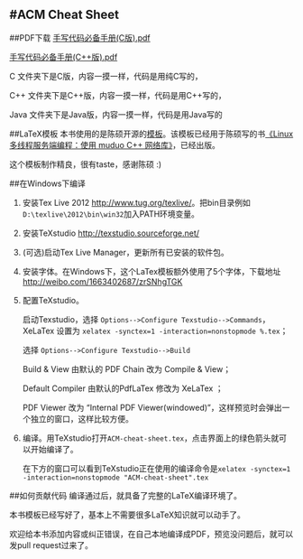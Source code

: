 #ACM Cheat Sheet
-----------------
##PDF下载
<a href="https://github.com/soulmachine/acm-cheat-sheet/blob/master/C/%E6%89%8B%E5%86%99%E4%BB%A3%E7%A0%81%E5%BF%85%E5%A4%87%E6%89%8B%E5%86%8C(C%E7%89%88).pdf?raw=true">手写代码必备手册(C版).pdf</a>

<a href="https://github.com/soulmachine/acm-cheat-sheet/blob/master/C++/%E6%89%8B%E5%86%99%E4%BB%A3%E7%A0%81%E5%BF%85%E5%A4%87%E6%89%8B%E5%86%8C(C++%E7%89%88).pdf?raw=true">手写代码必备手册(C++版).pdf</a>

C 文件夹下是C版，内容一摸一样，代码是用纯C写的，

C++ 文件夹下是C++版，内容一摸一样，代码是用C++写的，

Java 文件夹下是Java版，内容一摸一样，代码是用Java写的

##LaTeX模板
本书使用的是陈硕开源的[模板](https://github.com/chenshuo/typeset)。该模板已经用于陈硕写的书[《Linux 多线程服务端编程：使用 muduo C++ 网络库》](http://chenshuo.com/book/)，已经出版。

这个模板制作精良，很有taste，感谢陈硕 :)

##在Windows下编译
1. 安装Tex Live 2012 <http://www.tug.org/texlive/>。把bin目录例如`D:\texlive\2012\bin\win32`加入PATH环境变量。
2. 安装TeXstudio <http://texstudio.sourceforge.net/>
3. (可选)启动Tex Live Manager，更新所有已安装的软件包。
4. 安装字体。在Windows下，这个LaTex模板额外使用了5个字体，下载地址 <http://weibo.com/1663402687/zrSNhgTGK>
5. 配置TeXstudio。

    启动Texstudio，选择 `Options-->Configure Texstudio-->Commands`，XeLaTex 设置为 `xelatex -synctex=1 -interaction=nonstopmode %.tex`；

    选择 `Options-->Configure Texstudio-->Build`

    Build & View 由默认的 PDF Chain 改为 Compile & View；

    Default Compiler 由默认的PdfLaTex 修改为 XeLaTex ；

    PDF Viewer 改为 “Internal PDF Viewer(windowed)”，这样预览时会弹出一个独立的窗口，这样比较方便。

6. 编译。用TeXstudio打开`ACM-cheat-sheet.tex`，点击界面上的绿色箭头就可以开始编译了。

    在下方的窗口可以看到TeXstudio正在使用的编译命令是`xelatex -synctex=1 -interaction=nonstopmode "ACM-cheat-sheet".tex`

##如何贡献代码
编译通过后，就具备了完整的LaTeX编译环境了。

本书模板已经写好了，基本上不需要很多LaTeX知识就可以动手了。

欢迎给本书添加内容或纠正错误，在自己本地编译成PDF，预览没问题后，就可以发pull request过来了。
